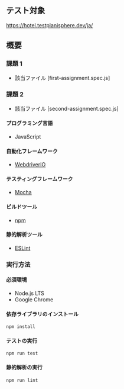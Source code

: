 ## テスト対象

https://hotel.testplanisphere.dev/ja/

## 概要

### 課題 1

- 該当ファイル [first-assignment.spec.js]

### 課題 2

- 該当ファイル [second-assignment.spec.js]

#### プログラミング言語

- JavaScript

#### 自動化フレームワーク

- [WebdriverIO](https://webdriver.io/)

#### テスティングフレームワーク

- [Mocha](https://mochajs.org/)

#### ビルドツール

- [npm](https://www.npmjs.com/)

#### 静的解析ツール

- [ESLint](https://eslint.org/)

### 実行方法

#### 必須環境

- Node.js LTS
- Google Chrome

#### 依存ライブラリのインストール

```
npm install
```

#### テストの実行

```
npm run test
```

#### 静的解析の実行

```
npm run lint
```
